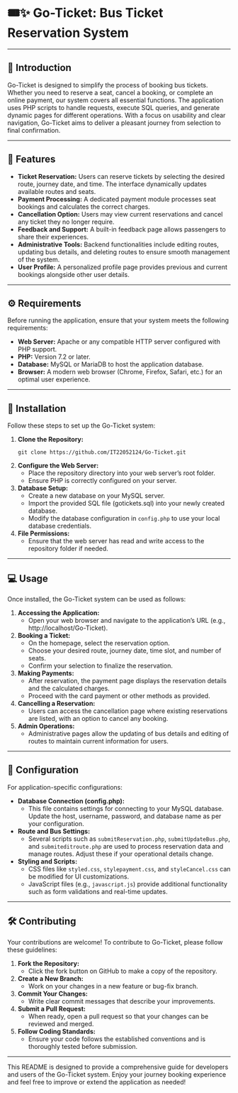 # 🎟️✨ Go-Ticket: Bus Ticket Reservation System

---

## 📖 Introduction

Go-Ticket is designed to simplify the process of booking bus tickets. Whether you need to reserve a seat, cancel a booking, or complete an online payment, our system covers all essential functions. The application uses PHP scripts to handle requests, execute SQL queries, and generate dynamic pages for different operations. With a focus on usability and clear navigation, Go-Ticket aims to deliver a pleasant journey from selection to final confirmation.

---

## 🌟 Features

- **Ticket Reservation:** Users can reserve tickets by selecting the desired route, journey date, and time. The interface dynamically updates available routes and seats.
- **Payment Processing:** A dedicated payment module processes seat bookings and calculates the correct charges.
- **Cancellation Option:** Users may view current reservations and cancel any ticket they no longer require.
- **Feedback and Support:** A built-in feedback page allows passengers to share their experiences.
- **Administrative Tools:** Backend functionalities include editing routes, updating bus details, and deleting routes to ensure smooth management of the system.
- **User Profile:** A personalized profile page provides previous and current bookings alongside other user details.

---

## ⚙️ Requirements

Before running the application, ensure that your system meets the following requirements:

- **Web Server:** Apache or any compatible HTTP server configured with PHP support.
- **PHP:** Version 7.2 or later.
- **Database:** MySQL or MariaDB to host the application database.
- **Browser:** A modern web browser (Chrome, Firefox, Safari, etc.) for an optimal user experience.

---

## 🚀 Installation

Follow these steps to set up the Go-Ticket system:

1. **Clone the Repository:**
   ```
   git clone https://github.com/IT22052124/Go-Ticket.git
   ```
2. **Configure the Web Server:**
   - Place the repository directory into your web server’s root folder.
   - Ensure PHP is correctly configured on your server.
3. **Database Setup:**
   - Create a new database on your MySQL server.
   - Import the provided SQL file (gotickets.sql) into your newly created database.
   - Modify the database configuration in `config.php` to use your local database credentials.
4. **File Permissions:**
   - Ensure that the web server has read and write access to the repository folder if needed.

---

## 💻 Usage

Once installed, the Go-Ticket system can be used as follows:

1. **Accessing the Application:**
   - Open your web browser and navigate to the application’s URL (e.g., http://localhost/Go-Ticket).
2. **Booking a Ticket:**
   - On the homepage, select the reservation option.
   - Choose your desired route, journey date, time slot, and number of seats.
   - Confirm your selection to finalize the reservation.
3. **Making Payments:**
   - After reservation, the payment page displays the reservation details and the calculated charges.
   - Proceed with the card payment or other methods as provided.
4. **Cancelling a Reservation:**
   - Users can access the cancellation page where existing reservations are listed, with an option to cancel any booking.
5. **Admin Operations:**
   - Administrative pages allow the updating of bus details and editing of routes to maintain current information for users.

---

## 🔧 Configuration

For application-specific configurations:

- **Database Connection (config.php):**
  - This file contains settings for connecting to your MySQL database. Update the host, username, password, and database name as per your configuration.
- **Route and Bus Settings:**
  - Several scripts such as `submitReservation.php`, `submitUpdateBus.php`, and `submiteditroute.php` are used to process reservation data and manage routes. Adjust these if your operational details change.
- **Styling and Scripts:**
  - CSS files like `styled.css`, `stylepayment.css`, and `styleCancel.css` can be modified for UI customizations.
  - JavaScript files (e.g., `javascript.js`) provide additional functionality such as form validations and real-time updates.

---

## 🛠️ Contributing

Your contributions are welcome! To contribute to Go-Ticket, please follow these guidelines:

1. **Fork the Repository:**
   - Click the fork button on GitHub to make a copy of the repository.
2. **Create a New Branch:**
   - Work on your changes in a new feature or bug-fix branch.
3. **Commit Your Changes:**
   - Write clear commit messages that describe your improvements.
4. **Submit a Pull Request:**
   - When ready, open a pull request so that your changes can be reviewed and merged.
5. **Follow Coding Standards:**
   - Ensure your code follows the established conventions and is thoroughly tested before submission.

---

This README is designed to provide a comprehensive guide for developers and users of the Go-Ticket system. Enjoy your journey booking experience and feel free to improve or extend the application as needed!
